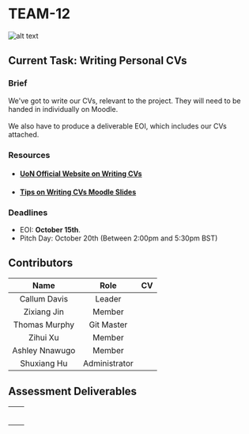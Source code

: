 # TEAM-12


![alt text](../images/logo.png "Welcome")


## Current Task: Writing Personal CVs
### Brief
We've got to write our CVs, relevant to the project. They will need to be handed in individually on Moodle.<br></br>
We also have to produce a deliverable EOI, which includes our CVs attached.

### Resources
- #### [UoN Official Website on Writing CVs](https://www.nottingham.ac.uk/careers/students/applications/cvs.aspx)
- #### [Tips on Writing CVs Moodle Slides](https://moodle.nottingham.ac.uk/mod/resource/view.php?id=4425551)

### Deadlines
- EOI: <b>October 15th</b>.
- Pitch Day: October 20th (Between 2:00pm and 5:30pm BST)

## Contributors


| Name            | Role | CV  |
| :--:            | :--: |:--: | 
|  Callum Davis   |   Leader   |     |
|  Zixiang Jin    | Member |     |
|  Thomas Murphy  |Git Master      |     | 
|  Zihui Xu       | Member     |     |
|  Ashley Nnawugo |Member      |     |      
|  Shuxiang Hu    |Administrator      |     | 

## Assessment Deliverables
|  |                                       | 
| :--: | :---------------------------------------: | 
|  |  |   
|    |  |
|   |  | 
|   |    | 
|    |  |      
|     |  |   
